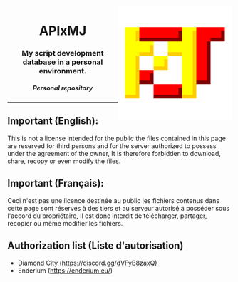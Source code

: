 <img src="https://github.com/DIABLOxMJ/APIxMJ/blob/main/source/picture/mj_logo_x512.png?raw=true" alt="mj_logo_x512.png" align="right" height="256px">
<div align="center">
  <h1>APIxMJ</h1>
  <h3>My script development database in a personal environment.</h3>
  <h5><i>Personal repository</i></h5>
</div>

---

## Important (English):
This is not a license intended for the public the files contained 
in this page are reserved for third persons and for the server 
authorized to possess under the agreement of the owner,
It is therefore forbidden to download, share, 
recopy or even modify the files.

## Important (Français):
Ceci n'est pas une licence destinée au public les fichiers contenus 
dans cette page sont réservés à des tiers et au serveur 
autorisé à posséder sous l'accord du propriétaire,
Il est donc interdit de télécharger, partager, 
recopier ou même modifier les fichiers.

## Authorization list (Liste d'autorisation)

- Diamond City (https://discord.gg/dVFyB8zaxQ)
- Enderium (https://enderium.eu/)